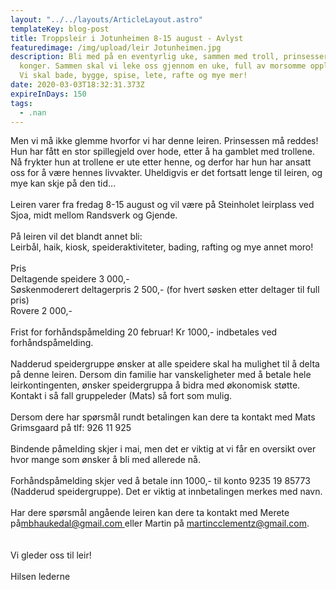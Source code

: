 ```yaml
---
layout: "../../layouts/ArticleLayout.astro"
templateKey: blog-post
title: Troppsleir i Jotunheimen 8-15 august - Avlyst
featuredimage: /img/upload/leir Jotunheimen.jpg
description: Bli med på en eventyrlig uke, sammen med troll, prinsesser og
  konger. Sammen skal vi leke oss gjennom en uke, full av morsomme opplevelser.
  Vi skal bade, bygge, spise, lete, rafte og mye mer!
date: 2020-03-03T18:32:31.373Z
expireInDays: 150
tags:
  - .nan
---
```


Men vi må ikke glemme hvorfor vi har denne leiren. Prinsessen må reddes! Hun har fått en stor spillegjeld over hode, etter å ha gamblet med trollene. Nå frykter hun at trollene er ute etter henne, og derfor har hun har ansatt oss for å være hennes livvakter. Uheldigvis er det fortsatt lenge til leiren, og mye kan skje på den tid...\
\
Leiren varer fra fredag 8-15 august og vil være på Steinholet leirplass ved Sjoa, midt mellom Randsverk og Gjende.\
\
På leiren vil det blandt annet bli:\
Leirbål, haik, kiosk, speideraktiviteter, bading, rafting og mye annet moro!\
\
Pris\
Deltagende speidere 3 000,-\
Søskenmoderert deltagerpris 2 500,- (for hvert søsken etter deltager til full pris)\
Rovere 2 000,-\
\
Frist for forhåndspåmelding 20 februar! Kr 1000,- indbetales ved forhåndspåmelding.\
\
Nadderud speidergruppe ønsker at alle speidere skal ha mulighet til å delta på denne leiren. Dersom din familie har vanskeligheter med å betale hele leirkontingenten, ønsker speidergruppa å bidra med økonomisk støtte. Kontakt i så fall gruppeleder (Mats) så fort som mulig.\
\
Dersom dere har spørsmål rundt betalingen kan dere ta kontakt med Mats Grimsgaard på tlf: 926 11 925\
\
Bindende påmelding skjer i mai, men det er viktig at vi får en oversikt over hvor mange som ønsker å bli med allerede nå.\
\
Forhåndspåmelding skjer ved å betale inn 1000,- til konto 9235 19 85773 (Nadderud speidergruppe). Det er viktig at innbetalingen merkes med navn.\
\
Har dere spørsmål angående leiren kan dere ta kontakt med Merete på[mbhaukedal@gmail.com ](mailto:mbhaukedal@gmail.com)eller Martin på [martincclementz@gmail.com](mailto:martincclementz@gmail.com).\
\
\
Vi gleder oss til leir!\
\
Hilsen lederne
